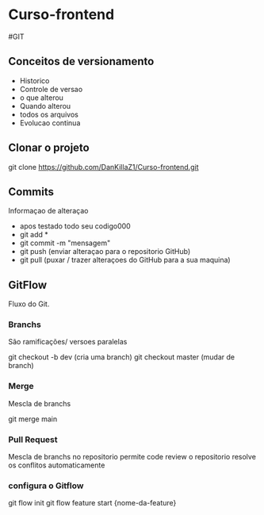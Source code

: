 # Curso-frontend

#GIT
## Conceitos de versionamento
- Historico
- Controle de versao
- o que alterou
- Quando alterou
- todos os arquivos
- Evolucao continua

## Clonar o projeto
git clone https://github.com/DanKillaZ1/Curso-frontend.git

## Commits
Informaçao de alteraçao
- apos testado todo seu codigo000
- git add *
- git commit -m "mensagem"
- git push (enviar alteraçao para o repositorio GitHub)
- git pull (puxar / trazer alteraçoes do GitHub para a sua maquina)

## GitFlow
Fluxo do Git.


### Branchs
São ramificações/ versoes paralelas

git checkout -b dev (cria uma branch)
git checkout master (mudar de branch)



### Merge

Mescla de branchs

git merge main

### Pull Request
Mescla de branchs no repositorio
permite code review
o repositorio resolve os conflitos automaticamente

### configura o Gitflow
git flow init
git flow feature start {nome-da-feature}


